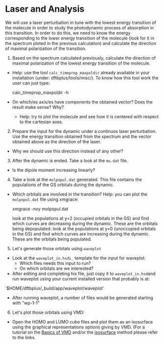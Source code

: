 # Laser and Analysis

We will use a laser perturbation in tune with the lowest energy
transition of the molecule in order to study the photodynamic 
process of absorption in this transition. In order to do this, we
need to know the energy corresponding to the lower energy transition of
the molecule (look for it in the spectrum ploted in the previous calculation)
and calculate the direction of maximal polarization of the transition.  

1) Based on the spectrum calculated previously, calculate the
direction of maximal polarization of the lowest energy transition 
of the molecule. 

- Help: use the tool `calc_timeprop_maxpoldir` already available in
your installation (under: dftbplus/tools/misc/). To know how this 
tool work the user can just type:

    calc_timeprop_maxpoldir -h

- On which/es axis/es have components the obtained vector? Does the result
make sense? Why?
  - Help: try to plot the molecule and see how it is centered with respect
  to the cartesian axes.

2) Prepare the input for the dynamic under a continuos laser perturbation.
Use the energy transition obtained from the spectrum and the vector
obtained above as the direction of the laser. 

  - Why we should use this direction instead of any other?

3) After the dynamic is ended. Take a look at the `mu.dat` file. 
  
  - Is the dipole moment increasing linearly? 

4) Take a look at the `molpopul.dat`
generated. This file contains the populations of the GS orbitals during
the dynamic. 

  - Which orbitals are involved in the transition?
    Help: you can plot the `molpopul.dat` file using xmgrace:
    
    xmgrace -nxy molpopul.dat

    look at the populations at y=2 (occupied orbitals in the GS) and find
    which curves are decreasing during the dynamic. These are the orbitals
    being depopulated.
    look at the populations at y=0 (unoccopied orbitals in the GS) and find
    which curves are increasing during the dynamic. These are the orbitals
    being populated.

5) Let's generate those orbitals using `waveplot`
 
  - Look at the `waveplot_in.hsdi_` template for the input for waveplot:
    - Which files needs this input to run?
    - On which orbitals are we interested?
  - After editing and completing his file, just copy it to `waveplot_in.hsd`and run 
  waveplot using your current installed version that probably is at:

  `$HOME/dftbplus/_build/app/waveplot/waveplot'

  - After running waveplot, a number of files would be generated starting with "wp-1-1"

6) Let's plot those orbitals using VMD:

  - Open the HOMO and LUMO cube files and plot them as an isosurface using the 
  graphical representations options giving by VMD.
  (For a tutorial on the [Basics of VMD](https://www.ks.uiuc.edu/Training/SumSchool/materials/sources/tutorials/01-vmd-tutorial/html/node2.html) and/or the [isosurface](https://www.ks.uiuc.edu/Research/vmd/current/ug/node77.html) method please refer to the links.
